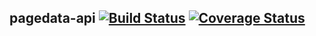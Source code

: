 ## pagedata-api [![Build Status](https://travis-ci.org/firstandthird/pagedata-api.svg?branch=master)](https://travis-ci.org/firstandthird/pagedata-api) [![Coverage Status](https://coveralls.io/repos/github/firstandthird/pagedata-api/badge.svg?branch=master)](https://coveralls.io/github/firstandthird/pagedata-api?branch=master)
